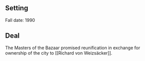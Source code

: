 ## Setting

Fall date: 1990
## Deal

The Masters of the Bazaar promised reunification in exchange for ownership of the city to [[Richard von Weizsäcker]].
